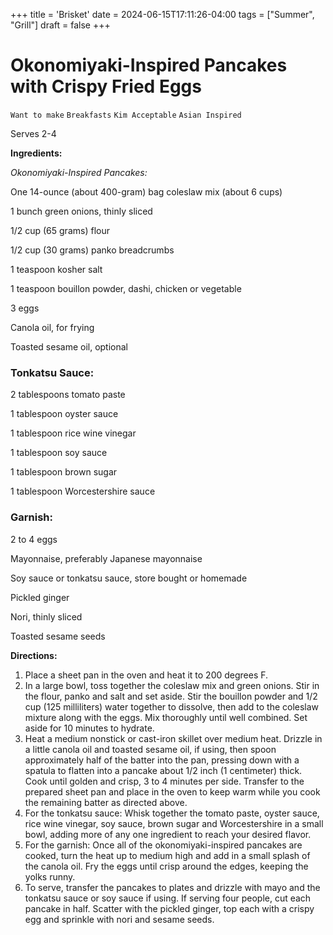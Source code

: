+++
title = 'Brisket'
date = 2024-06-15T17:11:26-04:00
tags = ["Summer", "Grill"]
draft = false
+++
# Okonomiyaki-Inspired Pancakes with Crispy Fried Eggs

`Want to make` `Breakfasts` `Kim Acceptable` `Asian Inspired`

Serves 2-4

**Ingredients:**

_Okonomiyaki-Inspired Pancakes:_

One 14-ounce (about 400-gram) bag coleslaw mix (about 6 cups)

1 bunch green onions, thinly sliced

1/2 cup (65 grams) flour

1/2 cup (30 grams) panko breadcrumbs

1 teaspoon kosher salt

1 teaspoon bouillon powder, dashi, chicken or vegetable

3 eggs

Canola oil, for frying

Toasted sesame oil, optional

### Tonkatsu Sauce:

2 tablespoons tomato paste

1 tablespoon oyster sauce

1 tablespoon rice wine vinegar

1 tablespoon soy sauce

1 tablespoon brown sugar

1 tablespoon Worcestershire sauce

### Garnish:

2 to 4 eggs

Mayonnaise, preferably Japanese mayonnaise

Soy sauce or tonkatsu sauce, store bought or homemade

Pickled ginger

Nori, thinly sliced

Toasted sesame seeds

**Directions:**

1. Place a sheet pan in the oven and heat it to 200 degrees F.
2. In a large bowl, toss together the coleslaw mix and green onions. Stir in the flour, panko and salt and set aside. Stir the bouillon powder and 1/2 cup (125 milliliters) water together to dissolve, then add to the coleslaw mixture along with the eggs. Mix thoroughly until well combined. Set aside for 10 minutes to hydrate.
3. Heat a medium nonstick or cast-iron skillet over medium heat. Drizzle in a little canola oil and toasted sesame oil, if using, then spoon approximately half of the batter into the pan, pressing down with a spatula to flatten into a pancake about 1/2 inch (1 centimeter) thick. Cook until golden and crisp, 3 to 4 minutes per side. Transfer to the prepared sheet pan and place in the oven to keep warm while you cook the remaining batter as directed above.
4. For the tonkatsu sauce: Whisk together the tomato paste, oyster sauce, rice wine vinegar, soy sauce, brown sugar and Worcestershire in a small bowl, adding more of any one ingredient to reach your desired flavor.
5. For the garnish: Once all of the okonomiyaki-inspired pancakes are cooked, turn the heat up to medium high and add in a small splash of the canola oil. Fry the eggs until crisp around the edges, keeping the yolks runny.
6. To serve, transfer the pancakes to plates and drizzle with mayo and the tonkatsu sauce or soy sauce if using. If serving four people, cut each pancake in half. Scatter with the pickled ginger, top each with a crispy egg and sprinkle with nori and sesame seeds.
